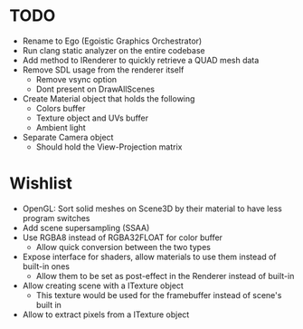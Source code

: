 # TODO
* Rename to Ego (Egoistic Graphics Orchestrator)
* Run clang static analyzer on the entire codebase
* Add method to IRenderer to quickly retrieve a QUAD mesh data
* Remove SDL usage from the renderer itself
  * Remove vsync option
  * Dont present on DrawAllScenes
* Create Material object that holds the following
  * Colors buffer
  * Texture object and UVs buffer
  * Ambient light
* Separate Camera object
  * Should hold the View-Projection matrix

# Wishlist
* OpenGL: Sort solid meshes on Scene3D by their material to have less program switches
* Add scene supersampling (SSAA)
* Use RGBA8 instead of RGBA32FLOAT for color buffer
  * Allow quick conversion between the two types
* Expose interface for shaders, allow materials to use them instead of built-in ones
  * Allow them to be set as post-effect in the Renderer instead of built-in
* Allow creating scene with a ITexture object
  * This texture would be used for the framebuffer instead of scene's built in
* Allow to extract pixels from a ITexture object
